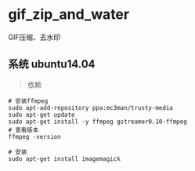 # gif_zip_and_water
GIF压缩、去水印

## 系统 ubuntu14.04
> 依赖
```
# 安装ffmpeg
sudo apt-add-repository ppa:mc3man/trusty-media
sudo apt-get update
sudo apt-get install -y ffmpeg gstreamer0.10-ffmpeg
# 查看版本
ffmpeg -version

# 安装
sudo apt-get install imagemagick
```
